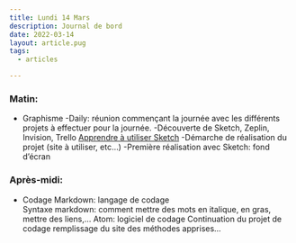 ```yaml
---
title: Lundi 14 Mars
description: Journal de bord
date: 2022-03-14
layout: article.pug
tags:
  - articles

---
```

### Matin:
* Graphisme
-Daily: réunion commençant la journée avec les différents projets à effectuer pour la journée.
-Découverte de Sketch, Zeplin, Invision, Trello [Apprendre à utiliser Sketch](https://youtu.be/ilcwjXTqyNM)
-Démarche de réalisation du projet (site à utiliser, etc…)
-Première réalisation avec Sketch: fond d’écran


### Après-midi:
* Codage
Markdown: langage de codage   
Syntaxe markdown: comment mettre des mots en italique, en gras, mettre des liens,…
Atom: logiciel de codage
Continuation du projet de codage remplissage du site des méthodes apprises…
